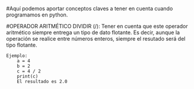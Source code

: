 #Aquí podemos aportar conceptos claves a tener en cuenta cuando programamos en python.

#OPERADOR ARITMÉTICO DIVIDIR (/): Tener en cuenta que este operador aritmético siempre entrega un tipo de dato flotante. Es decir, aunque la operación se realice entre números enteros, siempre el resutado será del tipo flotante. 
		
	Ejemplo: 
		a = 4
		b = 2
		c = 4 / 2
		print(c)
		El resultado es 2.0

